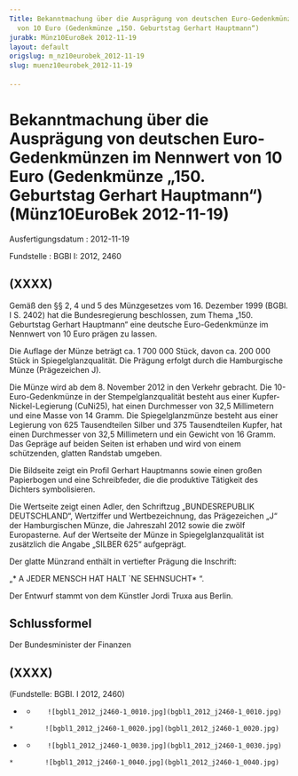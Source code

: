 ```yaml
---
Title: Bekanntmachung über die Ausprägung von deutschen Euro-Gedenkmünzen im Nennwert
  von 10 Euro (Gedenkmünze „150. Geburtstag Gerhart Hauptmann“)
jurabk: Münz10EuroBek 2012-11-19
layout: default
origslug: m_nz10eurobek_2012-11-19
slug: muenz10eurobek_2012-11-19

---
```


# Bekanntmachung über die Ausprägung von deutschen Euro-Gedenkmünzen im Nennwert von 10 Euro (Gedenkmünze „150. Geburtstag Gerhart Hauptmann“) (Münz10EuroBek 2012-11-19)

Ausfertigungsdatum
:   2012-11-19

Fundstelle
:   BGBl I: 2012, 2460


## (XXXX)

Gemäß den §§ 2, 4 und 5 des Münzgesetzes vom 16. Dezember 1999 (BGBl.
I S. 2402) hat die Bundesregierung beschlossen, zum Thema „150.
Geburtstag Gerhart Hauptmann“ eine deutsche Euro-Gedenkmünze im
Nennwert von 10 Euro prägen zu lassen.

Die Auflage der Münze beträgt ca. 1 700 000 Stück, davon ca. 200 000
Stück in Spiegelglanzqualität. Die Prägung erfolgt durch die
Hamburgische Münze (Prägezeichen J).

Die Münze wird ab dem 8. November 2012 in den Verkehr gebracht. Die
10-Euro-Gedenkmünze in der Stempelglanzqualität besteht aus einer
Kupfer-Nickel-Legierung (CuNi25), hat einen Durchmesser von 32,5
Millimetern und eine Masse von 14 Gramm. Die Spiegelglanzmünze besteht
aus einer Legierung von 625 Tausendteilen Silber und 375 Tausendteilen
Kupfer, hat einen Durchmesser von 32,5 Millimetern und ein Gewicht von
16 Gramm. Das Gepräge auf beiden Seiten ist erhaben und wird von einem
schützenden, glatten Randstab umgeben.

Die Bildseite zeigt ein Profil Gerhart Hauptmanns sowie einen großen
Papierbogen und eine Schreibfeder, die die produktive Tätigkeit des
Dichters symbolisieren.

Die Wertseite zeigt einen Adler, den Schriftzug „BUNDESREPUBLIK
DEUTSCHLAND“, Wertziffer und Wertbezeichnung, das Prägezeichen „J“ der
Hamburgischen Münze, die Jahreszahl 2012 sowie die zwölf Europasterne.
Auf der Wertseite der Münze in Spiegelglanzqualität ist zusätzlich die
Angabe „SILBER 625“ aufgeprägt.

Der glatte Münzrand enthält in vertiefter Prägung die Inschrift:

„*              A JEDER MENSCH
HAT HALT `NE SEHNSUCHT*             “.

Der Entwurf stammt von dem Künstler Jordi Truxa aus Berlin.


## Schlussformel

Der Bundesminister der Finanzen


## (XXXX)

(Fundstelle: BGBl. I 2012, 2460)


*    *        ![bgbl1_2012_j2460-1_0010.jpg](bgbl1_2012_j2460-1_0010.jpg)
    *        ![bgbl1_2012_j2460-1_0020.jpg](bgbl1_2012_j2460-1_0020.jpg)

*    *        ![bgbl1_2012_j2460-1_0030.jpg](bgbl1_2012_j2460-1_0030.jpg)
    *        ![bgbl1_2012_j2460-1_0040.jpg](bgbl1_2012_j2460-1_0040.jpg)


